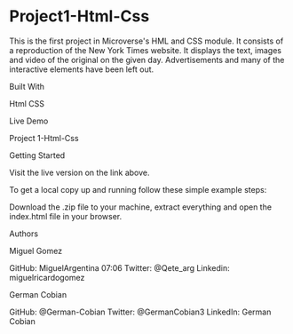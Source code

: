 # Project1-Html-Css

This is the first project in Microverse's HML and CSS module. It consists of a reproduction of the New York Times website. It displays the text, images and video of the original on the given day. Advertisements and many of the interactive elements have been left out.


Built With

Html
CSS


Live Demo

Project 1-Html-Css


Getting Started

Visit the live version on the link above.

To get a local copy up and running follow these simple example steps:

Download the .zip file to your machine, extract everything and open the index.html file in your browser.


Authors

Miguel Gomez

GitHub: MiguelArgentina
07:06
Twitter: @Qete_arg
Linkedin: miguelricardogomez

German Cobian

GitHub: @German-Cobian
Twitter: @GermanCobian3
LinkedIn: German Cobian